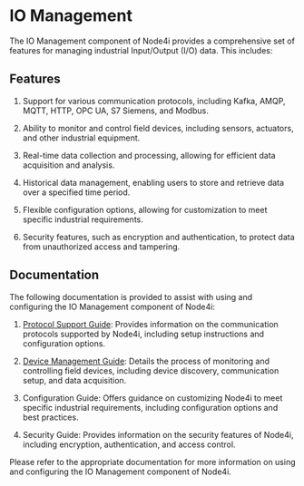 # IO Management

The IO Management component of Node4i provides a comprehensive set of features for managing industrial Input/Output (I/O) data. This includes:

## Features

1. Support for various communication protocols, including Kafka, AMQP, MQTT, HTTP, OPC UA, S7 Siemens, and Modbus.

2. Ability to monitor and control field devices, including sensors, actuators, and other industrial equipment.

3. Real-time data collection and processing, allowing for efficient data acquisition and analysis.

4. Historical data management, enabling users to store and retrieve data over a specified time period.

5. Flexible configuration options, allowing for customization to meet specific industrial requirements.

6. Security features, such as encryption and authentication, to protect data from unauthorized access and tampering.

## Documentation

The following documentation is provided to assist with using and configuring the IO Management component of Node4i:

1. [Protocol Support Guide](./Protocol-Support.md): Provides information on the communication protocols supported by Node4i, including setup instructions and configuration options.

2. [Device Management Guide](./Device-Management.md): Details the process of monitoring and controlling field devices, including device discovery, communication setup, and data acquisition.

3. Configuration Guide: Offers guidance on customizing Node4i to meet specific industrial requirements, including configuration options and best practices.

4. Security Guide: Provides information on the security features of Node4i, including encryption, authentication, and access control.

Please refer to the appropriate documentation for more information on using and configuring the IO Management component of Node4i.
